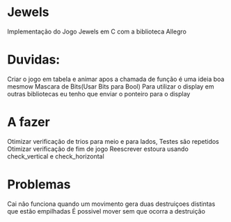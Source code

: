 # Jewels

Implementação do Jogo Jewels em C com a biblioteca Allegro

# Duvidas: 
Criar o jogo em tabela e animar apos a chamada de função é uma ideia boa mesmow
Mascara de Bits(Usar Bits para Bool)
Para utilizar o display em outras bibliotecas eu tenho que enviar o ponteiro para o display


# A fazer
Otimizar verificação de trios para meio e para lados, Testes são repetidos 
Otimizar verificação de fim de jogo
Reescrever estoura usando check_vertical e check_horizontal

# Problemas 
Cai não funciona quando um movimento gera duas destruiçoes distintas que estão empilhadas
É possivel mover sem que ocorra a destruição 